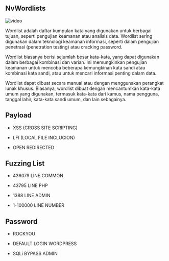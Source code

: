 ## NvWordlists

![video](https://user-images.githubusercontent.com/105418279/227754319-685ee588-f637-4570-8569-f33675879c6f.gif)

Wordlist adalah daftar kumpulan kata yang digunakan untuk berbagai tujuan, seperti pengujian keamanan atau analisis data. Wordlist sering digunakan dalam teknologi keamanan informasi, seperti dalam pengujian penetrasi (penetration testing) atau cracking password.

Wordlist biasanya berisi sejumlah besar kata-kata, yang dapat digunakan dalam berbagai kombinasi dan varian. Ini memungkinkan pengujian keamanan untuk mencoba beberapa kemungkinan kata sandi atau kombinasi kata sandi, atau untuk mencari informasi penting dalam data.

Wordlist dapat dibuat secara manual atau dengan menggunakan perangkat lunak khusus. Biasanya, wordlist dibuat dengan mencantumkan kata-kata umum yang digunakan, termasuk kata-kata dari kamus, nama pengguna, tanggal lahir, kata-kata sandi umum, dan lain sebagainya.

## Payload

- XSS (CROSS SITE SCRIPTING)

- LFI (LOCAL FILE INCLUCION)

- OPEN REDIRECTED

## Fuzzing List

- 436079 LINE COMMON

- 43795 LINE PHP

- 1388 LINE ADMIN 

- 1-100000 LINE NUMBER

## Password 

- ROCKYOU

- DEFAULT LOGIN WORDPRESS

- SQLi BYPASS ADMIN
